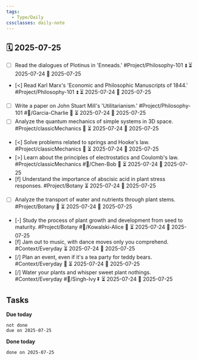 ```yaml
---
tags:
  - Type/Daily
cssclasses: daily-note
---
```


## 🗓️ 2025-07-25

- [ ] Read the dialogues of Plotinus in 'Enneads.' #Project/Philosophy-101 ⏫ ⏳ 2025-07-24 📅 2025-07-25
- [<] Read Karl Marx's 'Economic and Philosophic Manuscripts of 1844.' #Project/Philosophy-101 ⏫ ⏳ 2025-07-24 📅 2025-07-25
- [ ] Write a paper on John Stuart Mill's 'Utilitarianism.' #Project/Philosophy-101 #👤/Garcia-Charlie 🔽 ⏳ 2025-07-24 📅 2025-07-25
- [ ] Analyze the quantum mechanics of simple systems in 3D space. #Project/classicMechanics 🔺 ⏳ 2025-07-24 📅 2025-07-25
- [<] Solve problems related to springs and Hooke's law. #Project/classicMechanics 🔽 ⏳ 2025-07-24 📅 2025-07-25
- [>] Learn about the principles of electrostatics and Coulomb's law. #Project/classicMechanics #👤/Chen-Bob 🔼 ⏳ 2025-07-24 📅 2025-07-25
- [f] Understand the importance of abscisic acid in plant stress responses. #Project/Botany ⏳ 2025-07-24 📅 2025-07-25
- [ ] Analyze the transport of water and nutrients through plant stems. #Project/Botany 🔽 ⏳ 2025-07-24 📅 2025-07-25
- [-] Study the process of plant growth and development from seed to maturity. #Project/Botany #👤/Kowalski-Alice 🔼 ⏳ 2025-07-24 📅 2025-07-25
- [f] Jam out to music, with dance moves only you comprehend. #Context/Everyday ⏳ 2025-07-24 📅 2025-07-25
- [/] Plan an event, even if it's a tea party for teddy bears. #Context/Everyday 🔺 ⏳ 2025-07-24 📅 2025-07-25
- [/] Water your plants and whisper sweet plant nothings. #Context/Everyday #👤/Singh-Ivy ⏬ ⏳ 2025-07-24 📅 2025-07-25

## Tasks

**Due today**

```tasks
not done
due on 2025-07-25
```

**Done today**

```tasks
done on 2025-07-25
```
            